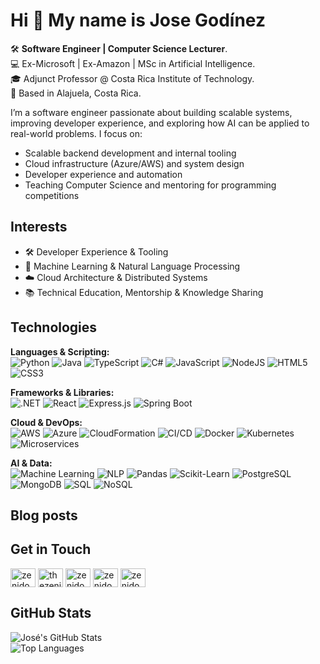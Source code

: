 # Hi 👋 My name is Jose Godínez

🛠️ **Software Engineer | Computer Science Lecturer**.  
💻 Ex-Microsoft | Ex-Amazon | MSc in Artificial Intelligence.  
🎓 Adjunct Professor @ Costa Rica Institute of Technology.    
📍 Based in Alajuela, Costa Rica.  

I’m a software engineer passionate about building scalable systems, improving developer experience, and exploring how AI can be applied to real-world problems. I focus on:

- Scalable backend development and internal tooling
- Cloud infrastructure (Azure/AWS) and system design
- Developer experience and automation
- Teaching Computer Science and mentoring for programming competitions

## Interests  

- 🛠️ Developer Experience & Tooling  
- 🤖 Machine Learning & Natural Language Processing  
- ☁️ Cloud Architecture & Distributed Systems  
- 📚 Technical Education, Mentorship & Knowledge Sharing  

## Technologies 

**Languages & Scripting:**  
![Python](https://img.shields.io/badge/Python-3776AB?style=flat&logo=python&logoColor=white)
![Java](https://img.shields.io/badge/Java-007396?style=flat&logo=java&logoColor=white)
![TypeScript](https://img.shields.io/badge/TypeScript-3178C6?style=flat&logo=typescript&logoColor=white)
![C#](https://img.shields.io/badge/C%23-68217A?style=flat&logo=c-sharp&logoColor=white)
![JavaScript](https://img.shields.io/badge/JavaScript-F7DF1E?style=flat&logo=javascript&logoColor=black)
![NodeJS](https://img.shields.io/badge/Node.js-339933?style=flat&logo=node.js&logoColor=white)
![HTML5](https://img.shields.io/badge/HTML5-E34F26?style=flat&logo=html5&logoColor=white)
![CSS3](https://img.shields.io/badge/CSS3-1572B6?style=flat&logo=css3&logoColor=white)

**Frameworks & Libraries:**  
![.NET](https://img.shields.io/badge/.NET-512BD4?style=flat&logo=dotnet&logoColor=white)
![React](https://img.shields.io/badge/React-20232A?style=flat&logo=react&logoColor=61DAFB)
![Express.js](https://img.shields.io/badge/Express.js-000000?style=flat&logo=express&logoColor=white)
![Spring Boot](https://img.shields.io/badge/Spring%20Boot-6DB33F?style=flat&logo=springboot&logoColor=white)

**Cloud & DevOps:**  
![AWS](https://img.shields.io/badge/AWS-232F3E?style=flat&logo=amazonaws&logoColor=white)
![Azure](https://img.shields.io/badge/Azure-0089D6?style=flat&logo=microsoftazure&logoColor=white)
![CloudFormation](https://img.shields.io/badge/AWS%20CloudFormation-FF4F8B?style=flat&logo=awscloudformation&logoColor=white)
![CI/CD](https://img.shields.io/badge/CI%2FCD-4285F4?style=flat&logo=githubactions&logoColor=white)
![Docker](https://img.shields.io/badge/Docker-2496ED?style=flat&logo=docker&logoColor=white)
![Kubernetes](https://img.shields.io/badge/Kubernetes-326CE5?style=flat&logo=kubernetes&logoColor=white)
![Microservices](https://img.shields.io/badge/Microservices-FF6F00?style=flat&logo=spring&logoColor=white)

**AI & Data:**  
![Machine Learning](https://img.shields.io/badge/Machine%20Learning-102230?style=flat&logo=tensorflow&logoColor=white)
![NLP](https://img.shields.io/badge/NLP-2C3E50?style=flat&logo=spacy&logoColor=white)
![Pandas](https://img.shields.io/badge/Pandas-150458?style=flat&logo=pandas&logoColor=white)
![Scikit-Learn](https://img.shields.io/badge/Scikit--Learn-F7931E?style=flat&logo=scikit-learn&logoColor=white)
![PostgreSQL](https://img.shields.io/badge/PostgreSQL-336791?style=flat&logo=postgresql&logoColor=white)
![MongoDB](https://img.shields.io/badge/MongoDB-47A248?style=flat&logo=mongodb&logoColor=white)
![SQL](https://img.shields.io/badge/SQL-003B57?style=flat&logo=databricks&logoColor=white)
![NoSQL](https://img.shields.io/badge/NoSQL-FF9900?style=flat&logo=amazondynamodb&logoColor=white)

## Blog posts

<!-- BLOG-POST-LIST:START -->
<!-- BLOG-POST-LIST:END -->

## Get in Touch

<p align="left">
<a href="https://dev.to/zenidog8" target="blank"><img align="center" src="https://raw.githubusercontent.com/rahuldkjain/github-profile-readme-generator/master/src/images/icons/Social/devto.svg" alt="zenidog8" height="30" width="40" /></a>
<a href="https://twitter.com/thezenidog" target="blank"><img align="center" src="https://raw.githubusercontent.com/rahuldkjain/github-profile-readme-generator/master/src/images/icons/Social/twitter.svg" alt="thezenidog" height="30" width="40" /></a>
<a href="https://linkedin.com/in/zenidog8" target="blank"><img align="center" src="https://raw.githubusercontent.com/rahuldkjain/github-profile-readme-generator/master/src/images/icons/Social/linked-in-alt.svg" alt="zenidog8" height="30" width="40" /></a>
<a href="https://instagram.com/zenidog8" target="blank"><img align="center" src="https://raw.githubusercontent.com/rahuldkjain/github-profile-readme-generator/master/src/images/icons/Social/instagram.svg" alt="zenidog8" height="30" width="40" /></a>
<a href="https://www.youtube.com/@zenidog8" target="blank"><img align="center" src="https://raw.githubusercontent.com/rahuldkjain/github-profile-readme-generator/master/src/images/icons/Social/youtube.svg" alt="zenidog8" height="30" width="40" /></a>
</p>

## GitHub Stats

![José's GitHub Stats](https://github-readme-stats.vercel.app/api?username=Zenidog8&show_icons=true&hide=&count_private=true)  
![Top Languages](https://github-readme-stats.vercel.app/api/top-langs/?username=zenidog8&layout=compact&hide_border=true)
